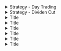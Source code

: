 
<details>
<summary>Strategy - Day Trading</summary>
<br>

Techical
 - PRice action
 - Volume
  
  Strategy - Day Trading 
   - reverting 
   - close before noon(most 1-2 hr)
   - No health care stocks, gold mining
   - > 50k avg volume
   - gap 2% - 8%
   - no great Volume relative
   - 1 lot entry
   - limit order
   - profit - 80% of gap
   - 2% risk of account
   - find resistance level, support
  
  
  - open price gap( & filing the gap) => mispricing at opening price
    - Volume & News will indicate above
  
Screener
  - use Tradingview screener to filter the stocks as per above criteria(2-8% up to short , -2 to -8% to long)
  
  
</details>

<details>
<summary>Strategy - Dividen Cut</summary>
<br>

 - Find company that pay dividend , dividend.com, streetinsider.com
 - check who pays regular div > 5 year
 - check company who cuts their div
 - create a screener 
 - swing trading ( hold for few weeks- 45 days)
 - momentum ( short if stock is downtrend n vice versa)
 - Entry as soon as news breaksout
 - profit ( around 30%)
 

  
</details>




<details>
<summary>Title</summary>
<br>


  
</details>

<details>
<summary>Title</summary>
<br>


  
</details>




<details>
<summary>Title</summary>
<br>


  
</details>

<details>
<summary>Title</summary>
<br>


  
</details>




<details>
<summary>Title</summary>
<br>


  
</details>

<details>
<summary>Title</summary>
<br>


  
</details>




